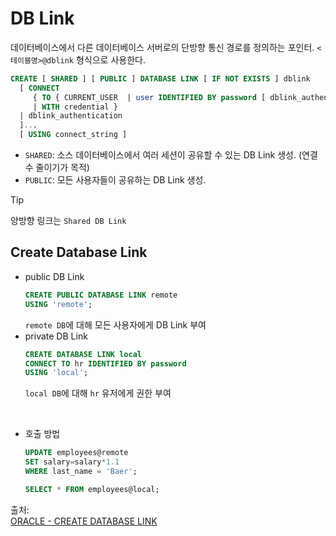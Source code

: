 # DB Link
데이터베이스에서 다른 데이터베이스 서버로의 단방향 통신 경로를 정의하는 포인터. `<테이블명>@dblink` 형식으로 사용한다.  
```sql
CREATE [ SHARED ] [ PUBLIC ] DATABASE LINK [ IF NOT EXISTS ] dblink
  [ CONNECT 
     { TO { CURRENT_USER  | user IDENTIFIED BY password [ dblink_authentication ] } 
     | WITH credential }
  | dblink_authentication
  ]...
  [ USING connect_string ] 
```

- `SHARED`: 소스 데이터베이스에서 여러 세션이 공유할 수 있는 DB Link 생성. (연결 수 줄이기가 목적)
- `PUBLIC`: 모든 사용자들이 공유하는 DB Link 생성.

> [!tip]
> 양방향 링크는 `Shared DB Link`


## Create Database Link
- public DB Link
    ```sql
    CREATE PUBLIC DATABASE LINK remote 
    USING 'remote'; 
    ```
    `remote DB`에 대해 모든 사용자에게 DB Link 부여
- private DB Link
    ```sql
    CREATE DATABASE LINK local 
    CONNECT TO hr IDENTIFIED BY password
    USING 'local';
    ```
    `local DB`에 대해 `hr` 유저에게 권한 부여

<br>

- 호출 방법
    ```sql
    UPDATE employees@remote 
    SET salary=salary*1.1 
    WHERE last_name = 'Baer';
    ```
    ```sql
    SELECT * FROM employees@local;
    ``` 


출처:  
[ORACLE - CREATE DATABASE LINK](https://docs.oracle.com/en/database/oracle/oracle-database/23/sqlrf/CREATE-DATABASE-LINK.html)